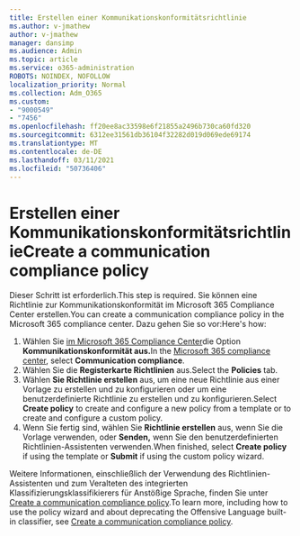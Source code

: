 ```yaml
---
title: Erstellen einer Kommunikationskonformitätsrichtlinie
ms.author: v-jmathew
author: v-jmathew
manager: dansimp
ms.audience: Admin
ms.topic: article
ms.service: o365-administration
ROBOTS: NOINDEX, NOFOLLOW
localization_priority: Normal
ms.collection: Adm_O365
ms.custom:
- "9000549"
- "7456"
ms.openlocfilehash: ff20ee8ac33598e6f21855a2496b730ca60fd320
ms.sourcegitcommit: 6312ee31561db36104f32282d019d069ede69174
ms.translationtype: MT
ms.contentlocale: de-DE
ms.lasthandoff: 03/11/2021
ms.locfileid: "50736406"
---
```

# <a name="create-a-communication-compliance-policy"></a><span data-ttu-id="c5093-102">Erstellen einer Kommunikationskonformitätsrichtlinie</span><span class="sxs-lookup"><span data-stu-id="c5093-102">Create a communication compliance policy</span></span>

<span data-ttu-id="c5093-103">Dieser Schritt ist erforderlich.</span><span class="sxs-lookup"><span data-stu-id="c5093-103">This step is required.</span></span> <span data-ttu-id="c5093-104">Sie können eine Richtlinie zur Kommunikationskonformität im Microsoft 365 Compliance Center erstellen.</span><span class="sxs-lookup"><span data-stu-id="c5093-104">You can create a communication compliance policy in the Microsoft 365 compliance center.</span></span> <span data-ttu-id="c5093-105">Dazu gehen Sie so vor:</span><span class="sxs-lookup"><span data-stu-id="c5093-105">Here's how:</span></span>

1. <span data-ttu-id="c5093-106">Wählen Sie [im Microsoft 365 Compliance Center](https://go.microsoft.com/fwlink/?linkid=2130502)die Option **Kommunikationskonformität aus.**</span><span class="sxs-lookup"><span data-stu-id="c5093-106">In the [Microsoft 365 compliance center](https://go.microsoft.com/fwlink/?linkid=2130502), select **Communication compliance**.</span></span>
2. <span data-ttu-id="c5093-107">Wählen Sie die **Registerkarte Richtlinien** aus.</span><span class="sxs-lookup"><span data-stu-id="c5093-107">Select the **Policies** tab.</span></span>
3. <span data-ttu-id="c5093-108">Wählen **Sie Richtlinie erstellen** aus, um eine neue Richtlinie aus einer Vorlage zu erstellen und zu konfigurieren oder um eine benutzerdefinierte Richtlinie zu erstellen und zu konfigurieren.</span><span class="sxs-lookup"><span data-stu-id="c5093-108">Select **Create policy** to create and configure a new policy from a template or to create and configure a custom policy.</span></span>
4. <span data-ttu-id="c5093-109">Wenn Sie fertig sind, wählen Sie **Richtlinie erstellen** aus, wenn Sie die Vorlage verwenden, oder **Senden,** wenn Sie den benutzerdefinierten Richtlinien-Assistenten verwenden.</span><span class="sxs-lookup"><span data-stu-id="c5093-109">When finished, select **Create policy** if using the template or **Submit** if using the custom policy wizard.</span></span>

<span data-ttu-id="c5093-110">Weitere Informationen, einschließlich der Verwendung des Richtlinien-Assistenten und zum Veralteten des integrierten Klassifizierungsklassifikierers für Anstößige Sprache, finden Sie unter [Create a communication compliance policy](https://go.microsoft.com/fwlink/?linkid=2129079).</span><span class="sxs-lookup"><span data-stu-id="c5093-110">To learn more, including how to use the policy wizard and about deprecating the Offensive Language built-in classifier, see [Create a communication compliance policy](https://go.microsoft.com/fwlink/?linkid=2129079).</span></span>
